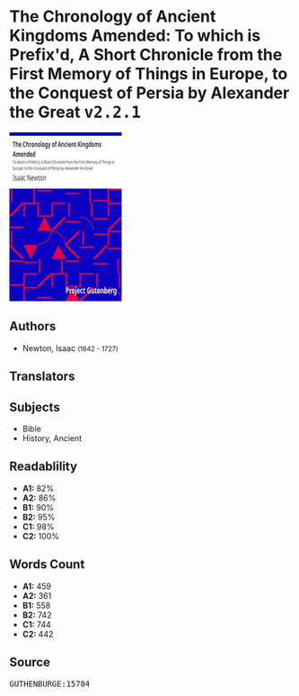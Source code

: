 # The Chronology of Ancient Kingdoms Amended: To which is Prefix'd, A Short Chronicle from the First Memory of Things in Europe, to the Conquest of Persia by Alexander the Great <kbd>v2.2.1</kbd>

![](./cover.medium.jpg "")

## Authors


 - Newton, Isaac <small>(1642 - 1727)</small>

## Translators



## Subjects


 - Bible
 - History, Ancient

## Readablility


 - **A1:** 82%
 - **A2:** 86%
 - **B1:** 90%
 - **B2:** 95%
 - **C1:** 98%
 - **C2:** 100%

## Words Count


 - **A1:** 459
 - **A2:** 361
 - **B1:** 558
 - **B2:** 742
 - **C1:** 744
 - **C2:** 442

## Source


<kbd>GUTHENBURGE:15784</kbd>
